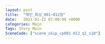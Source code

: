 ```yaml
---
layout: post
title:  "메인_회상_001~012장"
date:   2021-01-22 07:00:00 +0000
categories: Main
Tags: Story Main
SceneCode: ["scene_skip_cp001-012_q1_s10"]
---
```

